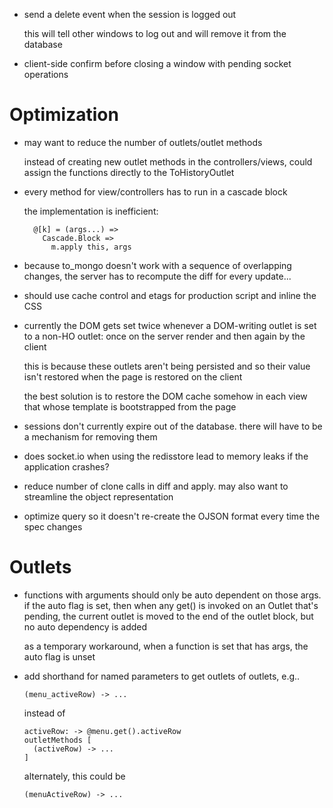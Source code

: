  - send a delete event when the session is logged out

    this will tell other windows to log out and will remove it from the database

 - client-side confirm before closing a window with pending socket operations

# Optimization

  - may want to reduce the number of outlets/outlet methods

    instead of creating new outlet methods in the controllers/views, could assign the functions directly to the ToHistoryOutlet

  - every method for view/controllers has to run in a cascade block

    the implementation is inefficient:

          @[k] = (args...) =>
            Cascade.Block =>
              m.apply this, args

  - because to_mongo doesn't work with a sequence of overlapping changes, the server has to recompute the diff for every update...

  - should use cache control and etags for production script and inline the CSS

  - currently the DOM gets set twice whenever a DOM-writing outlet is set to a non-HO outlet: once on the server render and then again by the client

    this is because these outlets aren't being persisted and so their value isn't restored when the page is restored on the client

    the best solution is to restore the DOM cache somehow in each view that whose template is bootstrapped from the page

  - sessions don't currently expire out of the database. there will have to be a mechanism for removing them

  - does socket.io when using the redisstore lead to memory leaks if the application crashes?

  - reduce number of clone calls in diff and apply. may also want to streamline the object representation

  - optimize query so it doesn't re-create the OJSON format every time the spec changes

# Outlets

  - functions with arguments should only be auto dependent on those args. if the auto flag is set, then when any get() is invoked on an Outlet that's pending, the current outlet is moved to the end of the outlet block, but no auto dependency is added

    as a temporary workaround, when a function is set that has args, the auto flag is unset

  - add shorthand for named parameters to get outlets of outlets, e.g..


        (menu_activeRow) -> ...

    instead of

        activeRow: -> @menu.get().activeRow
        outletMethods [
          (activeRow) -> ...
        ]

    alternately, this could be

        (menuActiveRow) -> ...

